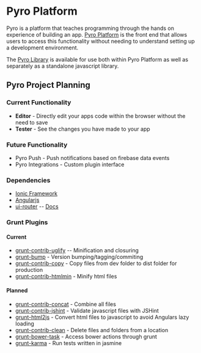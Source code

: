 # Pyro Platform

Pyro is a platform that teaches programming through the hands on experience of building an app. [Pyro Platform](http://pyrolabs.io) is the front end that allows users to access this functionality without needing to understand setting up a development environment.

The [Pyro Library](https://github.com/pyrolabs/PyroLibrary) is available for use both within Pyro Platform as well as separately as a standalone javascript library.

## Pyro Project Planning

### Current Functionality

* **Editor** - Directly edit your apps code within the browser without the need to save
* **Tester** - See the changes you have made to your app

### Future Functionality
* Pyro Push - Push notifications based on firebase data events
* Pyro Integrations - Custom plugin interface

### Dependencies
* [Ionic Framework](http://ionicframework.com)
* [Angularjs](http://angularjs.org)
* [ui-router](http://angular-ui.github.io/ui-router/site/#/api/ui.router) -- [Docs](https://github.com/angular-ui/ui-router/wiki)

### Grunt Plugins
#### Current
* [grunt-contrib-uglify](https://github.com/gruntjs/grunt-contrib-uglify) -- Minification and closuring
* [grunt-bump](https://github.com/vojtajina/grunt-bump) - Version bumping/tagging/commiting
* [grunt-contrib-copy](https://github.com/gruntjs/grunt-contrib-copy) - Copy files from dev folder to dist folder for production
* [grunt-contrib-htmlmin](https://github.com/gruntjs/grunt-contrib-htmlmin) - Minify html files

#### Planned
* [grunt-contrib-concat](https://github.com/gruntjs/grunt-contrib-concat) - Combine all files
* [grunt-contrib-jshint](https://github.com/gruntjs/grunt-contrib-jshint) - Validate javascript files with JSHint
* [grunt-html2js](https://github.com/karlgoldstein/grunt-html2js) - Convert html files to javascript to avoid Angulars lazy loading
* [grunt-contrib-clean](https://github.com/gruntjs/grunt-contrib-clean) - Delete files and folders from a location
* [grunt-bower-task](https://github.com/yatskevich/grunt-bower-task) - Access bower actions through grunt
* [grunt-karma](https://github.com/karma-runner/grunt-karma) - Run tests written in jasmine
